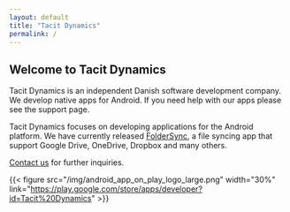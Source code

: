 ```yaml
---
layout: default
title: "Tacit Dynamics"
permalink: /
---
```


## Welcome to Tacit Dynamics

Tacit Dynamics is an independent Danish software development company. We develop native apps for Android. If you need help with our apps please see the support page.

Tacit Dynamics focuses on developing applications for the Android platform. We have currently released [FolderSync](/foldersync), a file syncing app that support Google Drive, OneDrive, Dropbox and many others.

[Contact us](/contact) for further inquiries.

{{< figure src="/img/android_app_on_play_logo_large.png" width="30%" link="https://play.google.com/store/apps/developer?id=Tacit%20Dynamics" >}}
